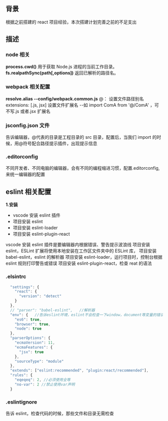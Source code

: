 ## 背景

根据之前搭建的 react 项目经验，本次搭建计划完善之前的不足支出

## 描述

### node 相关

**process.cwd()**
用于获取 Node.js 进程的当前工作目录。
**fs.realpathSync(path[,options])**
返回已解析的路径名。

### webpack 相关配置

**resolve.alias --config/webpack.common.js**
@： 设置文件路径别名
extensions: [.js, jsx] 设置文件扩展名 --如 import ComA from '@/ComA' ，可不写.js 或者.jsx 扩展名

### jsconfig.json 文件

告诉编辑器，@代表的目录是工程目录的 src 目录，配置后，当我们 import 的时候，用@符号配合路径提示插件，出现提示信息

### .editorconfig

不同开发者、不同电脑的编辑器，会有不同的编程缩进习惯，配置.editorconfig,来统一编辑器的配置

## eslint 相关配置

**1.安装**

- vscode 安装 eslint 插件
- 项目安装 eslint
- 项目安装 eslint-loader
- 项目安装 eslint-plugin-react

vscode 安装 eslint 插件是要编辑器内根据错误、警告提示波浪线
项目安装 eslint，ESLint 扩展将使用本地安装在工作区文件夹中的 ESLint 库，
项目安装 babel-eslint，eslint 的解析器
项目安装 eslint-loader，运行项目时，控制台根据 eslint 规则打印警告或错误
项目安装 eslint-plugin-react，检查 reat 的语法

### .elsintrc

```js
  "settings": {
    "react": {
      "version": "detect"
    }
  },
  // "parser": "babel-eslint",   //解析器
  "env": {   //告诉eslint环境，eslint不会检查一下window，document等变量的错误或警告
    "es6": true,
    "browser": true,
    "node": true
  },
  "parserOptions": {
    "ecmaVersion": 11,
    "ecmaFeatures": {
      "jsx": true
    },
    "sourceType": "module"
  },
  "extends": ["eslint:recommended", "plugin:react/recommended"],
  "rules": {
    "eqeqeq": 2, //必须使用全等
    "no-var": 2 //禁止使用var声明
  }
```

### .eslintignore

告诉 eslint，检查代码的时候，那些文件和目录无需检查
